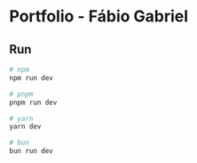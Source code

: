 # Portfolio - Fábio Gabriel

## Run

```bash
# npm
npm run dev

# pnpm
pnpm run dev

# yarn
yarn dev

# bun
bun run dev
```
